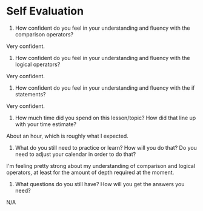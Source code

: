 # Self Evaluation

1. How confident do you feel in your understanding and fluency with the comparison operators?

Very confident.

1. How confident do you feel in your understanding and fluency with the logical operators?

Very confident.

1. How confident do you feel in your understanding and fluency with the if statements?

Very confident.

1. How much time did you spend on this lesson/topic? How did that line up with your time estimate?

About an hour, which is roughly what I expected.

1. What do you still need to practice or learn? How will you do that? Do you need to adjust your calendar in order to do that?

I'm feeling pretty strong about my understanding of comparison and logical operators, at least for the amount of depth required at the moment.

1. What questions do you still have? How will you get the answers you need?

N/A
